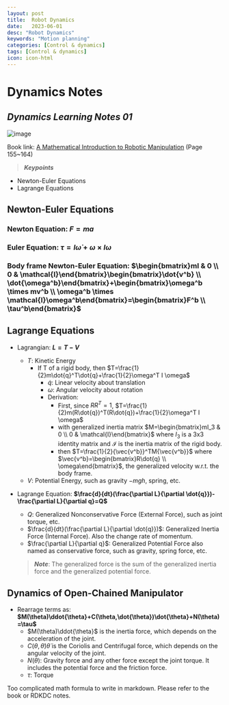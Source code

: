 ```yaml
---
layout: post
title:  Robot Dynamics
date:   2023-06-01
desc: "Robot Dynamics"
keywords: "Motion planning"
categories: [Control & dynamics]
tags: [Control & dynamics]
icon: icon-html
---
```



# Dynamics Notes
## _Dynamics Learning Notes 01_

![image](https://www.meccanismocomplesso.org/wp-content/uploads/2020/12/robot-dynamics.jpg)

Book link: [A Mathematical Introduction to Robotic Manipulation](http://www.cds.caltech.edu/~murray/mlswiki/images/0/02/Mls94-complete.pdf) (Page 155~164)

> **_Keypoints_**
- Newton-Euler Equations
- Lagrange Equations

<!-- <br/><br/> -->

## Newton-Euler Equations

### Newton Equation: **$F=ma$** 

### Euler Equation: **$\tau=I\dot{\omega}+\omega \times I\omega$**

### Body frame Newton-Euler Equation: $\begin{bmatrix}mI & 0 \\ 0 & \mathcal{I}\end{bmatrix}\begin{bmatrix}\dot{v^b} \\ \dot{\omega^b}\end{bmatrix}+\begin{bmatrix}\omega^b \times mv^b \\ \omega^b \times \mathcal{I}\omega^b\end{bmatrix}=\begin{bmatrix}F^b \\ \tau^b\end{bmatrix}$

<!-- <br/><br/> -->

## Lagrange Equations
- Lagrangian: **$L=T-V$**
  - $T$: Kinetic Energy
    - If T of a rigid body, then $T=\frac{1}{2}m\dot{q}^T\dot{q}+\frac{1}{2}\omega^T I \omega$
      - $\dot{q}$: Linear velocity about translation
      - $\omega$: Angular velocity about rotation
      - Derivation:
        - First, since $RR^T=1$, $T=\frac{1}{2}m(R\dot{q})^T(R\dot{q})+\frac{1}{2}\omega^T I \omega$
        - with generalized inertia matrix $M=\begin{bmatrix}mI_3 & 0 \\ 0 & \mathcal{I}\end{bmatrix}$ where $I_3$ is a 3x3 identity matrix and $\mathcal{I}$ is the inertia matrix of the rigid body.
        - then $T=\frac{1}{2}{\vec{v^b}}^TM{\vec{v^b}}$ where $\vec{v^b}=\begin{bmatrix}R\dot{q} \\ \omega\end{bmatrix}$, the generalized velocity w.r.t. the body frame.
  - $V$: Potential Energy, such as gravity $-mgh$, spring, etc.
- Lagrange Equation: **$\frac{d}{dt}(\frac{\partial L}{\partial \dot{q}})-\frac{\partial L}{\partial q}=Q$**
  - $Q$: Generalized Nonconservative Force (External Force), such as joint torque, etc.
  - $\frac{d}{dt}(\frac{\partial L}{\partial \dot{q}})$: Generalized Inertia Force (Internal Force). Also the change rate of momentum.
  - $\frac{\partial L}{\partial q}$: Generalized Potential Force also named as conservative force, such as gravity, spring force, etc. 
  
  > **_Note_**: The generalized force is the sum of the generalized inertia force and the generalized potential force.


## Dynamics of Open-Chained Manipulator
- Rearrage terms as: **$M(\theta)\ddot{\theta}+C(\theta,\dot{\theta})\dot{\theta}+N(\theta)=\tau$**
  - $M(\theta)\ddot{\theta}$ is the inertia force, which depends on the acceleration of the joint.
  - $C(\theta,\dot{\theta})\dot{\theta}$ is the Coriolis and Centrifugal force, which depends on the angular velocity of the joint.
  - $N(\theta)$: Gravity force and any other force except the joint torque. It includes the potential force and the friction force.
  - $\tau$: Torque


Too complicated math formula to write in markdown. Please refer to the book or RDKDC notes.